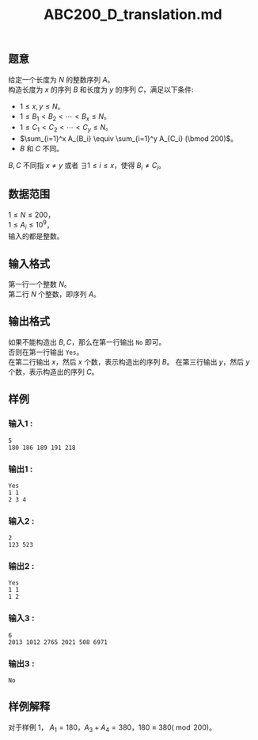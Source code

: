 ﻿---
title: "ABC200_D_translation.md"
tags: []
author: ""
created: ""
---

## 题意

给定一个长度为 $N$ 的整数序列 $A$。        
构造长度为 $x$ 的序列 $B$ 和长度为 $y$ 的序列 $C$，满足以下条件:
- $1\le x,y\le N$。     
- $1\le B_1 < B_2 < \cdots < B_x \le N$。   
- $1\le C_1 < C_2 < \cdots < C_y \le N$。
- $\sum_{i=1}^x A_{B_i} \equiv \sum_{i=1}^y A_{C_i} (\bmod 200)$。
- $B$ 和 $C$ 不同。

$B,C$ 不同指 $x \neq y$ 或者 $\exists 1\le i\le x$，使得 $B_i \neq C_i$。

## 数据范围

$1\le N\le 200$，           
$1\le A_i\le 10^9$，     
输入的都是整数。    

## 输入格式

第一行一个整数 $N$。     
第二行 $N$ 个整数，即序列 $A$。

## 输出格式

如果不能构造出 $B,C$，那么在第一行输出 `No` 即可。     
否则在第一行输出 `Yes`。     
在第二行输出 $x$，然后 $x$ 个数，表示构造出的序列 $B$。
在第三行输出 $y$，然后 $y$ 个数，表示构造出的序列 $C$。 

## 样例 

### 输入1 :
```
5
180 186 189 191 218

```   

### 输出1 :
```
Yes
1 1
2 3 4
```  

### 输入2 :
```
2
123 523
``` 

### 输出2 :
```
Yes
1 1
1 2
```

### 输入3 :
```
6
2013 1012 2765 2021 508 6971
```

### 输出3 :
```
No
```

## 样例解释

对于样例 1， $A_1=180$，$A_3+A_4=380$，$180 \equiv 380 (\bmod 200)$。

